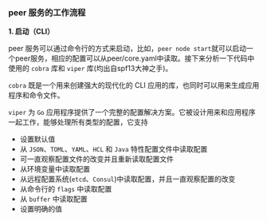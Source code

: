 ### peer 服务的工作流程

**1. 启动（CLI）**

peer 服务可以通过命令行的方式来启动，比如，`peer node start`就可以启动一个peer服务，相应的配置可以从peer/core.yaml中读取。接下来分析一下代码中使用的 `cobra` 库和 `viper` 库(均出自spf13大神之手)。

`cobra` 既是一个用来创建强大的现代化的 CLI 应用的库，也同时可以用来生成应用程序和命令文件。

`viper` 为 `Go` 应用程序提供了一个完整的配置解决方案。它被设计用来和应用程序一起工作，能够处理所有类型的配置，它支持
- 设置默认值
- 从 `JSON`、`TOML`、`YAML`、`HCL` 和 `Java` 特性配置文件中读取配置
- 可一直观察配置文件的改变并且重新读取配置文件
- 从环境变量中读取配置
- 从远程配置系统(`etcd`、`Consul`)中读取配置，并且一直观察配置的改变
- 从命令行的 `flags` 中读取配置
- 从 `buffer` 中读取配置
- 设置明确的值